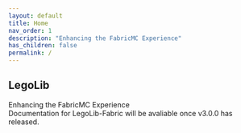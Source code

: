 ```yaml
---
layout: default
title: Home
nav_order: 1
description: "Enhancing the FabricMC Experience"
has_children: false
permalink: /
---
```

## LegoLib  

Enhancing the FabricMC Experience  
Documentation for LegoLib-Fabric will be avaliable once v3.0.0 has released.  